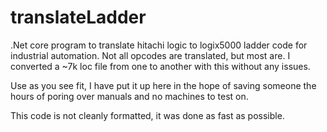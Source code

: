 # translateLadder
.Net core program to translate hitachi logic to logix5000 ladder code for industrial automation.  Not all opcodes are translated, but most are. I converted a ~7k loc file from one to another with this without any issues.  

Use as you see fit, I have put it up here in the hope of saving someone the hours of poring over manuals and no machines to test on.

This code is not cleanly formatted, it was done as fast as possible.
